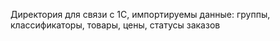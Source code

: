 Директория для связи с 1С, импортируемы данные: группы, классификаторы, товары, цены, статусы заказов